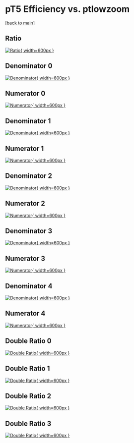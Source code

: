 # pT5 Efficiency vs. ptlowzoom

[[back to main](./)]



## Ratio

[![Ratio](../mtv/var/pT5_xtr_211_1_eff_ptlowzoom.png){ width=600px }](../mtv/var/pT5_xtr_211_1_eff_ptlowzoom.pdf)

## Denominator 0

[![Denominator](../mtv/den/pT5_xtr_211_1_eff_ptlowzoom_den0.png){ width=600px }](../mtv/den/pT5_xtr_211_1_eff_ptlowzoom_den0.pdf)

## Numerator 0

[![Numerator](../mtv/num/pT5_xtr_211_1_eff_ptlowzoom_num0.png){ width=600px }](../mtv/num/pT5_xtr_211_1_eff_ptlowzoom_num0.pdf)

## Denominator 1

[![Denominator](../mtv/den/pT5_xtr_211_1_eff_ptlowzoom_den1.png){ width=600px }](../mtv/den/pT5_xtr_211_1_eff_ptlowzoom_den1.pdf)

## Numerator 1

[![Numerator](../mtv/num/pT5_xtr_211_1_eff_ptlowzoom_num1.png){ width=600px }](../mtv/num/pT5_xtr_211_1_eff_ptlowzoom_num1.pdf)

## Denominator 2

[![Denominator](../mtv/den/pT5_xtr_211_1_eff_ptlowzoom_den2.png){ width=600px }](../mtv/den/pT5_xtr_211_1_eff_ptlowzoom_den2.pdf)

## Numerator 2

[![Numerator](../mtv/num/pT5_xtr_211_1_eff_ptlowzoom_num2.png){ width=600px }](../mtv/num/pT5_xtr_211_1_eff_ptlowzoom_num2.pdf)

## Denominator 3

[![Denominator](../mtv/den/pT5_xtr_211_1_eff_ptlowzoom_den3.png){ width=600px }](../mtv/den/pT5_xtr_211_1_eff_ptlowzoom_den3.pdf)

## Numerator 3

[![Numerator](../mtv/num/pT5_xtr_211_1_eff_ptlowzoom_num3.png){ width=600px }](../mtv/num/pT5_xtr_211_1_eff_ptlowzoom_num3.pdf)

## Denominator 4

[![Denominator](../mtv/den/pT5_xtr_211_1_eff_ptlowzoom_den4.png){ width=600px }](../mtv/den/pT5_xtr_211_1_eff_ptlowzoom_den4.pdf)

## Numerator 4

[![Numerator](../mtv/num/pT5_xtr_211_1_eff_ptlowzoom_num4.png){ width=600px }](../mtv/num/pT5_xtr_211_1_eff_ptlowzoom_num4.pdf)

## Double Ratio 0

[![Double Ratio](../mtv/ratio/pT5_xtr_211_1_eff_ptlowzoom_ratio0.png){ width=600px }](../mtv/ratio/pT5_xtr_211_1_eff_ptlowzoom_ratio0.pdf)

## Double Ratio 1

[![Double Ratio](../mtv/ratio/pT5_xtr_211_1_eff_ptlowzoom_ratio1.png){ width=600px }](../mtv/ratio/pT5_xtr_211_1_eff_ptlowzoom_ratio1.pdf)

## Double Ratio 2

[![Double Ratio](../mtv/ratio/pT5_xtr_211_1_eff_ptlowzoom_ratio2.png){ width=600px }](../mtv/ratio/pT5_xtr_211_1_eff_ptlowzoom_ratio2.pdf)

## Double Ratio 3

[![Double Ratio](../mtv/ratio/pT5_xtr_211_1_eff_ptlowzoom_ratio3.png){ width=600px }](../mtv/ratio/pT5_xtr_211_1_eff_ptlowzoom_ratio3.pdf)

